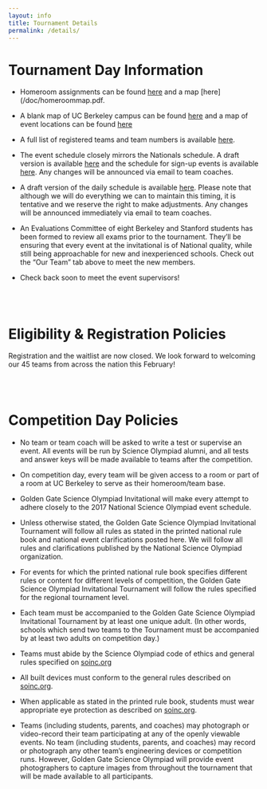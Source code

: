 ```yaml
---
layout: info
title: Tournament Details
permalink: /details/
---
```


# Tournament Day Information

* Homeroom assignments can be found [here](/doc/homerooms.pdf) and a map [here](/doc/homeroommap.pdf.

* A blank map of UC Berkeley campus can be found [here](/doc/blankmap.pdf) and a map of event locations can be found [here](/doc/eventmap.pdf)

* A full list of registered teams and team numbers is available [here](/doc/registered_teams.pdf).

* The event schedule closely mirrors the Nationals schedule. A draft version is available [here](/doc/event_schedule.pdf) and the schedule for sign-up events is available [here](/doc/sign_up_schedule). Any changes will be announced via email to team coaches.

* A draft version of the daily schedule is available [here](/doc/daily_schedule.pdf). Please note that although we will do everything we can to maintain this timing, it is tentative and we reserve the right to make adjustments. Any changes will be announced immediately via email to team coaches.

* An Evaluations Committee of eight Berkeley and Stanford students has been formed to review all exams prior to the tournament. They’ll be ensuring that every event at the invitational is of National quality, while still being approachable for new and inexperienced schools. Check out the “Our Team” tab above to meet the new members.

* Check back soon to meet the event supervisors!

<!-- * For registered teams, T-shirt preorders are available [here](https://stanforduniversity.qualtrics.com/jfe/form/SV_a9jsaek2LcTg1SZ)! The design is available at the link, and shirts are $10 if ordered by early December. -->

<br>
<br>


# Eligibility & Registration Policies

Registration and the waitlist are now closed. We look forward to welcoming our 45 teams from across the nation this February!

<br>
<br>

# Competition Day Policies

* No team or team coach will be asked to write a test or supervise an event. All events will be run by Science Olympiad alumni, and all tests and answer keys will be made available to teams after the competition.

* On competition day, every team will be given access to a room or part of a room at UC Berkeley to serve as their homeroom/team base.

* Golden Gate Science Olympiad Invitational will make every attempt to adhere closely to the 2017 National Science Olympiad event schedule.

* Unless otherwise stated, the Golden Gate Science Olympiad Invitational Tournament will follow all rules as stated in the printed national rule book and national event clarifications posted here.  We will follow all rules and clarifications published by the National Science Olympiad organization.

* For events for which the printed national rule book specifies different rules or content for different levels of competition, the Golden Gate Science Olympiad Invitational Tournament will follow the rules specified for the regional tournament level.

* Each team must be accompanied to the Golden Gate Science Olympiad Invitational Tournament by at least one unique adult.  (In other words, schools which send two teams to the Tournament must be accompanied by at least two adults on competition day.)

* Teams must abide by the Science Olympiad code of ethics and general rules specified on [soinc.org](https://www.soinc.org/)

* All built devices must conform to the general rules described on [soinc.org](https://www.soinc.org/).

* When applicable as stated in the printed rule book, students must wear appropriate eye protection as described on [soinc.org](https://www.soinc.org/).

* Teams (including students, parents, and coaches) may photograph or video-record their team participating at any of the openly viewable events. No team (including students, parents, and coaches) may record or photograph any other team’s engineering devices or competition runs. However, Golden Gate Science Olympiad will provide event photographers to capture images from throughout the tournament that will be made available to all participants.
